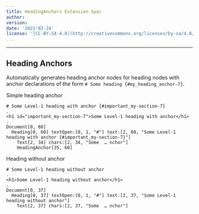 ```yaml
---
title: HeadingAnchors Extension Spec
author:
version:
date: '2023-03-24'
license: '[CC-BY-SA 4.0](http://creativecommons.org/licenses/by-sa/4.0/)'
...
```


---

## Heading Anchors

Automatically generates heading anchor nodes for heading nodes with anchor declarations of the form
`# Some heading {#my_heading_anchor-7}`.


Simple heading anchor

```````````````````````````````` example Heading Anchors: 1
# Some Level-1 heading with anchor {#important_my-section-7}
.
<h1 id="important_my-section-7">Some Level-1 heading with anchor</h1>
.
Document[0, 60]
  Heading[0, 60] textOpen:[0, 1, "#"] text:[2, 60, "Some Level-1 heading with anchor {#important_my-section-7}"]
    Text[2, 34] chars:[2, 34, "Some  … nchor"]
    HeadingAnchor[35, 60]
````````````````````````````````


Heading without anchor

```````````````````````````````` example Heading Anchors: 2
# Some Level-1 heading without anchor
.
<h1>Some Level-1 heading without anchor</h1>
.
Document[0, 37]
  Heading[0, 37] textOpen:[0, 1, "#"] text:[2, 37, "Some Level-1 heading without anchor"]
    Text[2, 37] chars:[2, 37, "Some  … nchor"]
````````````````````````````````
